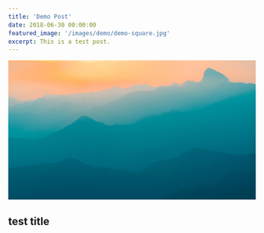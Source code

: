 ```yaml
---
title: 'Demo Post'
date: 2018-06-30 00:00:00
featured_image: '/images/demo/demo-square.jpg'
excerpt: This is a test post.
---
```


![](/images/demo/demo-landscape.jpg)

## test title

